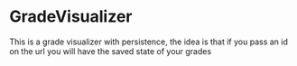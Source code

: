 # GradeVisualizer
This is a grade visualizer with persistence, the idea is that if you pass an id on the url you will have the saved state of your grades
